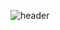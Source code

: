 ![header](https://capsule-render.vercel.app/api?type=wave&color=auto&height=300&section=header&text=우정%20&render&fontSize=90)
